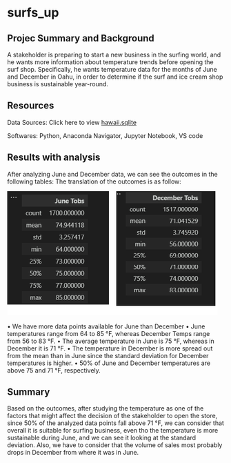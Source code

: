 # surfs_up

## Projec Summary and Background
A stakeholder is preparing to start a new business in the surfing world, and he wants more information about temperature trends before opening the surf shop. Specifically, he wants temperature data for the months of June and December in Oahu, in order to determine if the surf and ice cream shop business is sustainable year-round.

## Resources
Data Sources: Click here to view [hawaii.sqlite](https://github.com/ALEIN3/surfs_up/blob/main/hawaii.sqlite)

Softwares: Python, Anaconda Navigator, Jupyter Notebook, VS code

## Results with analysis
After analyzing June and December data, we can see the outcomes in the following tables:
The translation of the outcomes is as follow:


![](https://github.com/ALEIN3/surfs_up/blob/main/Statistics.png)
   

•	We have more data points available for June than December
•	June temperatures range from 64 to 85 °F, whereas December Temps range from 56 to 83 °F.
•	The average temperature in June is 75 °F, whereas in December it is 71 °F. 
•	The temperature in December is more spread out from the mean than in June since the standard deviation for December temperatures is higher.
•	50% of June and December temperatures are above 75 and 71 °F, respectively.

## Summary
Based on the outcomes, after studying the temperature as one of the factors that might affect the decision of the stakeholder to open the store, since 50% of the analyzed data points fall above 71 °F, we can consider that overall it is suitable for surfing business, even tho the temperature is more sustainable during June, and we can see it looking at the standard deviation. Also, we have to consider that the volume of sales most probably drops in December from where it was in June.
